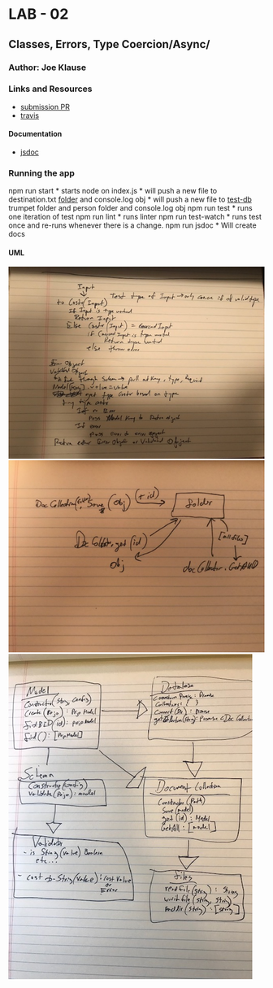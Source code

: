 # LAB - 02

## Classes, Errors, Type Coercion/Async/

### Author: Joe Klause

### Links and Resources
* [submission PR](https://github.com/josephklause-401-advanced-javascript/lab-01/pull/3)
* [travis](https://travis-ci.com/josephklause-401-advanced-javascript/lab-01/builds/128578076)


#### Documentation
* [jsdoc](https://josephklause-401-advanced-javascript.github.io/lab-01/docs)


### Running the app

npm run start
    * starts node on index.js
    * will push a new file to destination.txt [folder](destination.txt) and console.log obj
    * will push a new file to [test-db](test-db) trumpet folder and person folder and console.log obj
npm run test
    * runs one iteration of test
npm run lint
    * runs linter
npm run test-watch
    * runs test once and re-runs whenever there is a change.
npm run jsdoc
    * Will create docs

#### UML
![UML](assests/IMG_5256.jpg)
![UML](assests/IMG_5258.jpg)
![UML](assests/IMG_5262.jpg)